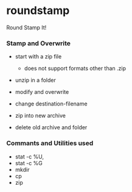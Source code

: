 # roundstamp
Round Stamp It!


### Stamp and Overwrite
- start with a zip file
    - does not support formats other than .zip

- unzip in a folder
- modify and overwrite
- change destination-filename
- zip into new archive
- delete old archive and folder

### Commants and Utilities used
- stat -c %U,
- stat -c %G
- mkdir
- cp
- zip
